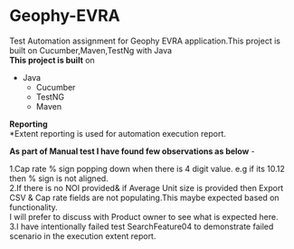 # Geophy-EVRA
Test Automation assignment for Geophy EVRA application.This project is built on Cucumber,Maven,TestNg with Java<br>
<b>This project is built</b> on <br>
   * Java<br>
	 * Cucumber<br>
	 * TestNG<br>
	 * Maven<br>
	 
<b>Reporting</b><br>
*Extent reporting is used for automation execution report.<br>

<b>As part of Manual test I have found few observations as below</b> -<br>

1.Cap rate % sign popping down when there is 4 digit value. e.g if its 10.12 then % sign is not aligned.<br>
2.If there is no NOI provided& if Average Unit size is provided then Export CSV & Cap rate fields are not populating.This maybe expected based on functionality.<br>
  I will prefer to discuss with Product owner to see what is expected here.<br>
3.I have intentionally failed test SearchFeature04 to demonstrate failed scenario in the execution extent report.<br>
